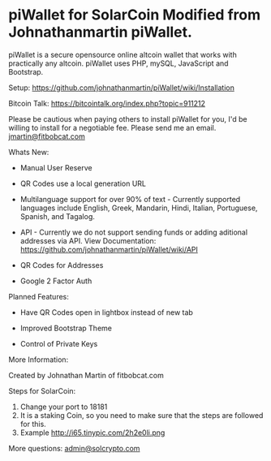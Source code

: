 piWallet for SolarCoin
Modified from Johnathanmartin piWallet.
========

piWallet is a secure opensource online altcoin wallet that works with practically any altcoin. piWallet uses PHP, mySQL, JavaScript and Bootstrap. 

Setup: https://github.com/johnathanmartin/piWallet/wiki/Installation

Bitcoin Talk: https://bitcointalk.org/index.php?topic=911212

Please be cautious when paying others to install piWallet for you, I'd be willing to install for a negotiable fee. Please send me an email. jmartin@fitbobcat.com

Whats New:

- Manual User Reserve

- QR Codes use a local generation URL 

- Multilanguage support for over 90% of text - Currently supported languages include English, Greek, Mandarin, Hindi, Italian, Portuguese, Spanish, and Tagalog.

- API - Currently we do not support sending funds or adding aditional addresses via API. View Documentation: https://github.com/johnathanmartin/piWallet/wiki/API

- QR Codes for Addresses

- Google 2 Factor Auth


Planned Features:
- Have QR Codes open in lightbox instead of new tab

- Improved Bootstrap Theme 

- Control of Private Keys

More Information:

Created by Johnathan Martin of fitbobcat.com

Steps for SolarCoin:
1) Change your port to 18181
2) It is a staking Coin, so you need to make sure that the steps are followed for this.
3) Example http://i65.tinypic.com/2h2e0li.png

More questions: admin@solcrypto.com

